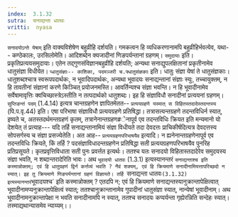 ```yaml
---
index:  3.1.32
sutra:  सनाद्यन्ता धातवः
vritti:  nyasa
---
```


`सनादयोऽन्ते येषाम्` इति वाक्यविशेषेण बहुव्रीहि दर्शयति। गमकत्वन हि व्यधिकरणानामपि बहुव्रीहिर्भवत्येव, यथा-- कण्ठेकालः, उरसिलोमेति। आदिशब्देन क्यजादीनां णिङपर्यन्तानां ग्रहणम्। `समुदायाः` इति। प्रकृतिप्रत्ययसमुदायाः। एतेन तद्गुणसंविज्ञानबहुव्रीहि दर्शयति; अन्यथा सनाद्युपलक्षितानां प्रकृतीनामेव धातुसंज्ञा विधीयेत। `प्धातुसंज्ञाः-- काशिका, पदमञ्जरी च.फ्धातुसंज्ञकाः` इति। धातुः संज्ञा येषां ते धातुसंज्ञकाः। धातुशब्दश्चात्र स्वरूपपदार्थकः, न भूवादिपदार्थकः, अन्यथा भूवादयः सनाद्यन्तानां संज्ञाः स्युः, तच्चायुक्तम्, न हि तावतीनां संज्ञानां करणे किञ्चित् प्रयोजनमस्ति। आवर्तिन्यश्च संज्ञा भवन्ति। न हि भूवादीनामेव सर्वेषामावृत्तिः क्वचिच्छास्त्रेऽस्तीति न तत्पदार्थको धातुशब्दः। इह हि संज्ञाविधौ सनादीनां प्रत्ययनां ग्रहणम्। `सुप्तिङन्तं पदम्` (1.4.14) इत्यत्र चान्तग्रहणेन ज्ञापितमेतत-- `प्रत्ययग्रहणे यस्मात् स विहितस्तदादेस्तदन्तस्य` (पि.प.वृ.44) इति। एषा परिभाषा संज्ञाविधौ प्रत्ययग्रहणे प्रतिषिद्धा। तत्रासत्यन्तग्रहणे तदन्तविधिर्न स्यात्, इष्यते च, अतस्तदर्थमन्तग्रहणं कृतम्, तत्रानेनान्तग्रहण#ेनापूर्व एव तदन्तविधिः क्रियत इति मन्यमानो यो देशयेत् तं प्रत्याह--- यदि तर्हि सनाद्यन्तानामियं संज्ञा विधीयते तदा देवदत्तः प्राचिकीर्षदित्यत्र देवदत्तस्य सोपसर्गस्य च संज्ञा प्रसज्येतेति। अत आह-- `प्रत्ययग्रहणपरिभाषयैव` इत्यादि। न ह्यनेनान्तग्रहणेनापूर्व एव तदन्तविधिः क्रियते, किं तर्हि ? पदसंज्ञाविधादन्तग्रहणेन प्रतिषिद्धा सती प्रत्ययग्रहणपरिभाषयैव पुनरिह प्रतिप्रसूयते। कृतप्रवृत्तिविधाता सती पुनः प्रवर्त्तत इत्यर्थः। ततश्च यतः सनादयो विहितास्तदादेरेव समुदयस्य संज्ञा भवति, न शब्दान्तरादेरिति भावः। अथ `भूवादयो धातवः` (1.3.1) इत्यस्यानन्तरं `सनाद्यन्ताश्च इति कस्मान्नोक्तम्; एवं हि धातुग्रहणं द्विर्न कर्त्तव्यं भवति ? नैवं शक्यम्, एवं हि क्रियमाणे सनादीनामियत्तापरिच्छदो न स्यात्। इह तु क्रियमाणे णिङपर्यन्तानां ग्रहणं विज्ञायते। तर्हि `सनाद्यन्ता धातवः` (3.1.32) इत्यस्यानन्तरं `भूवादयश्च` इति कस्मान्नोक्तम् ? एतदपि न; एवं हि क्रियमाणे सनाद्यन्तस्यानुक्रान्तापेक्षित्वात् भूवादीनामप्यनुक्रान्तापेक्षित्वं स्यात्; ततश्चानुक्रान्तानामेव गुपादीनां धातुसंज्ञा स्यात्, नान्येषां भूवादीनाम्। अथ भूवादीनामनुक्रान्तापेक्षा न भवति सनादीनामपि न स्यात्, ततश्च सनादयः कप्पर्यन्ता गृह्येरन्निति सन्देहः स्यात्। तस्माद्यथान्यासमेव न्याय्यम्।।

